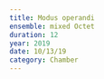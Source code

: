```yaml
---
title: Modus operandi
ensemble: mixed Octet
duration: 12
year: 2019
date: 10/13/19
category: Chamber
---
```

